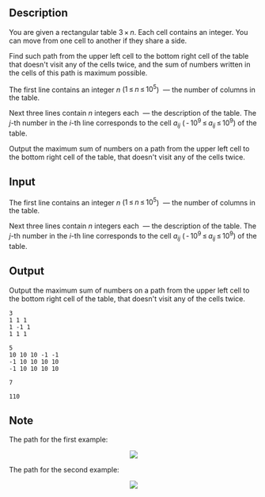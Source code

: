 ## Description

<div><p>You are given a rectangular table <span class="tex-span">3 × <i>n</i></span>. Each cell contains an integer. You can move from one cell to another if they share a side.</p><p>Find such path from the upper left cell to the bottom right cell of the table that doesn't visit any of the cells twice, and the sum of numbers written in the cells of this path is maximum possible.</p></div><div class="input-specification"><p>The first line contains an integer <span class="tex-span"><i>n</i></span> (<span class="tex-span">1 ≤ <i>n</i> ≤ 10<sup class="upper-index">5</sup></span>) &nbsp;— the number of columns in the table.</p><p>Next three lines contain <span class="tex-span"><i>n</i></span> integers each &nbsp;— the description of the table. The <span class="tex-span"><i>j</i></span>-th number in the <span class="tex-span"><i>i</i></span>-th line corresponds to the cell <span class="tex-span"><i>a</i><sub class="lower-index"><i>ij</i></sub></span> (<span class="tex-span"> - 10<sup class="upper-index">9</sup> ≤ <i>a</i><sub class="lower-index"><i>ij</i></sub> ≤ 10<sup class="upper-index">9</sup></span>) of the table.</p></div><div class="output-specification"><p>Output the maximum sum of numbers on a path from the upper left cell to the bottom right cell of the table, that doesn't visit any of the cells twice.</p></div>

## Input

<p>The first line contains an integer <span class="tex-span"><i>n</i></span> (<span class="tex-span">1 ≤ <i>n</i> ≤ 10<sup class="upper-index">5</sup></span>) &nbsp;— the number of columns in the table.</p><p>Next three lines contain <span class="tex-span"><i>n</i></span> integers each &nbsp;— the description of the table. The <span class="tex-span"><i>j</i></span>-th number in the <span class="tex-span"><i>i</i></span>-th line corresponds to the cell <span class="tex-span"><i>a</i><sub class="lower-index"><i>ij</i></sub></span> (<span class="tex-span"> - 10<sup class="upper-index">9</sup> ≤ <i>a</i><sub class="lower-index"><i>ij</i></sub> ≤ 10<sup class="upper-index">9</sup></span>) of the table.</p>

## Output

<p>Output the maximum sum of numbers on a path from the upper left cell to the bottom right cell of the table, that doesn't visit any of the cells twice.</p>





```input1
3
1 1 1
1 -1 1
1 1 1

```




```input2
5
10 10 10 -1 -1
-1 10 10 10 10
-1 10 10 10 10

```




```output1
7

```




```output2
110

```



## Note

<p>The path for the first example:</p><center> <img class="tex-graphics" src="file://xyg5N9Qs.png" style="max-width: 100.0%;max-height: 100.0%;"> </center><p>The path for the second example:</p><center> <img class="tex-graphics" src="file://ME82QOol.png" style="max-width: 100.0%;max-height: 100.0%;"> </center>
